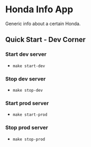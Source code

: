 # Honda Info App
Generic info about a certain Honda.

## Quick Start - Dev Corner
### Start dev server
- `make start-dev`

### Stop dev server
- `make stop-dev`

### Start prod server
- `make start-prod`

### Stop prod server
- `make stop-prod`